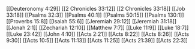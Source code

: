 [[Deuteronomy 4:29]]
[[2 Chronicles 33:12]]
[[2 Chronicles 33:18]]
[[Job 33:18]]
[[Psalms 32:3]]
[[Psalms 40:1]]
[[Psalms 50:15]]
[[Psalms 130:1]]
[[Proverbs 15:8]]
[[Isaiah 55:6]]
[[Jeremiah 29:12]]
[[Jeremiah 31:18]]
[[Jonah 2:1]]
[[Zechariah 12:10]]
[[Matthew 7:7]]
[[Luke 11:9]]
[[Luke 18:7]]
[[Luke 23:42]]
[[John 4:10]]
[[Acts 2:21]]
[[Acts 8:22]]
[[Acts 8:26]]
[[Acts 9:30]]
[[Acts 10:5]]
[[Acts 11:13]]
[[Acts 11:25]]
[[Acts 21:39]]
[[Acts 22:3]]
